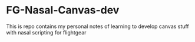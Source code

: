 # FG-Nasal-Canvas-dev
This is repo contains my personal notes of learning to develop canvas stuff with nasal scripting for flightgear
